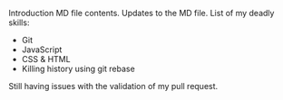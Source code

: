 Introduction MD file contents.
Updates to the MD file.
List of my deadly skills:
* Git
* JavaScript
* CSS & HTML
* Killing history using git rebase

Still having issues with the validation of my pull request.
